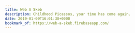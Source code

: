 ```yaml
---
title: Web A Skeb
description: Childhood Picassos, your time has come again.
date: 2019-01-09T16:01:38+0000
bookmark_of: https://web-a-skeb.firebaseapp.com/
---
```

